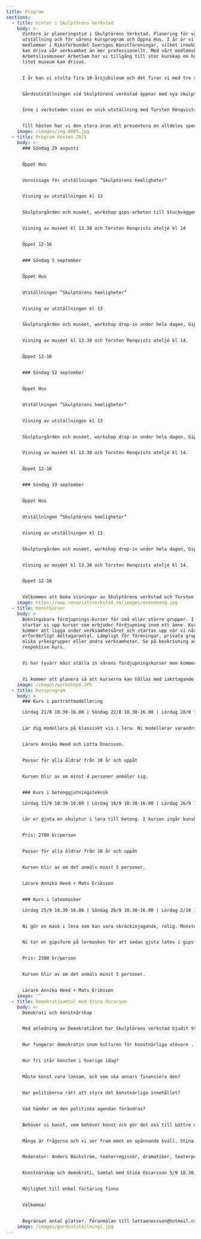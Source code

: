 ```yaml
---
title: Program
sections:
  - title: Vinter i Skulptörens Verkstad
    body: >-
      Vintern är planeringstid i Skulptörens Verkstad. Planering för vårens
      utställning och för vårens kursprogram och Öppna Hus. I år är vi nyblivna
      medlemmar i Riksförbundet Sveriges Konstföreningar, vilket innebär att vi
      kan driva vår verksamhet än mer professionellt. Med vårt medlemskap i
      Arbetslivsmuseer ArbetSam har vi tillgång till stor kunskap om hur ett
      litet museum kan drivas. 


      I år kan vi stolta fira 10-årsjubileum och det firar vi med tre spännande utställningar!


      Gårdsutställningen vid Skulptörens verkstad öppnar med nya skulpturer tillsammans med de fasta som finns på gården. Gården är alltid öppen för besök.


      Inne i verkstaden visas en unik utställning med Torsten Renqvists teckningar och grafik! Där kan även ett antal skulpturer ses,  visning av Torstens ateljé sker varje söndag, ateljén ligger en liten bit från verkstaden.


      Till hösten har vi den stora äran att presentera en alldeles speciell utställning. Skulptur av Siri Derkert och Ninnan Santesson. Två stora konstnärer som även var goda vänner. Mer information om utställningen kommer längre fram!
    image: /images/img_0805.jpg
  - title: Program hösten 2021
    body: >-
      ### Söndag 29 augusti


      Öppet Hus


      Vernissage för utställningen ”Skulptörens hemligheter”


      Visning av utställningen kl 13


      Skulpturgården och muséet, workshop gips-arbeten till Stuckväggen ”Alhambra”


      Visning av muséet kl 13.30 och Torsten Renqvists ateljé kl 14


      Öppet 12-16


      ### Söndag 5 september


      Öppet Hus


      Utställningen ”Skulptörens hemligheter”


      Visning av utställningen kl 13


      Skulpturgården och muséet, workshop drop-in under hela dagen, Gips-arbeten till Stuckväggen ”Alhambra”.


      Visning av muséet kl 13.30 och Torsten Renqvists ateljé kl 14.


      Öppet 12-16


      ### Söndag 12 september


      Öppet Hus


      Utställningen ”Skulptörens hemligheter”


      Visning av utställningen kl 13


      Skulpturgården och muséet, workshop drop-in under hela dagen, Gips-arbeten till Stuckväggen ”Alhambra”.


      Visning av muséet kl 13.30 och Torsten Renqvists ateljé kl 14.


      Öppet 12-16


      ### Söndag 19 september


      Öppet Hus


      Utställningen ”Skulptörens hemligheter”


      Visning av utställningen kl 13


      Skulpturgården och muséet, workshop drop-in under hela dagen, Gips-arbeten till Stuckväggen ”Alhambra”.


      Visning av muséet kl 13.30 och Torsten Renqvists ateljé kl 14.


      Öppet 12-16


      Välkommen att boka visningar av Skulptörens verkstad och Torsten Renqvists ateljé för mindre eller större grupper. 100 kr/person Skulptörens verkstad. 100 kr/person Torsten Renqvists verkstad. Dock minimiavgift på 1000 kr för en visning. För mer information se nedan. Vi kommer med aktuell information i början av maj som tar hänsyn till hur vi handskas med coronakrisen.
    image: https://www.renqvistsverkstad.se/images/evenemang.jpg
  - title: Konstkurser
    body: >
      Bokningsbara fördjupnings-kurser för små eller större grupper. I år
      startar vi upp kurser som erbjuder fördjupning inom ett ämne. Kurserna
      kommer att ligga under verksamhetsåret och startas upp när vi når upp i
      erforderligt deltagarantal. Lämpligt för föreningar, privata grupper,
      olika yrkesgrupper eller andra verksamheter. Se på beskrivning av
      respektive kurs.


      Vi har tyvärr måst ställa in vårens fördjupningskurser men kommer att se om de kan förläggas till hösten istället.


      Vi kommer att planera så att kurserna kan hållas med iakttagande av Folkhälsomyndighetens rekommendationer. Varje kurs kommer att ha en detaljerad beskrivning för formerna som kommer att iakttagas med hänsyn till allas säkerhet i och med omständigheterna som råder.
    image: /images/workshop4.JPG
  - title: Kursprogram
    body: >
      ### Kurs i porträttmodellering

      Lördag 21/8 10.30-16.00 | Söndag 22/8 10.30-16.00 | Lördag 28/8 10.30-16.00


      Lär dig modellera på klassiskt vis i lera. Ni modellerar varandra i kursen så det kan vara bra att ta med sig en vän eller släkting till kursen för att skapa deras porträtt. Både modell och modellör lär sig lika mycket eftersom ni byts av hela tiden på ett rättvist sätt. Ni får ett porträtt i lera som senare kan brännas.


      Lärare Annika Heed och Lotta Enocsson.


      Passar för alla åldrar från 10 år och uppåt


      Kursen blir av om minst 4 personer anmäler sig.


      ### Kurs i betonggjutningsteknik

      Lördag 11/9 10:30-16:00 | Lördag 18/9 10:30-16:00 | Lördag 26/9 10:00-12:00


      Lär er gjuta en skulptur i lera till betong. I kursen ingår kunskaper kring vad som är enkelt att gjuta när ni arbetar i lera. Formtagning med gips på lera. Gjutning av betong i gipsform. Uthuggning. Efter genomgången kurs har ni de basala kunskaper som behövs för att arbeta vidare på egen hand.


      Pris: 2700 kr/person


      Passar för alla åldrar från 10 år och uppåt


      Kursen blir av om det anmäls minst 5 personer.


      Lärare Annika Heed + Mats Eriksson


      ### Kurs i latexmasker

      Lördag 25/9 10.30-16.00 | Söndag 26/9 10.30-16.00 | Lördag 2/10 10.30-12.00 | Söndag 3/10 10.30-12.00


      Ni gör en mask i lera som kan vara skräckinjagande, rolig. Monster, människa eller djur.


      Ni tar en gipsform på lermasken för att sedan gjuta latex i gipsformen. Ni får en latexmask som går att måla i de färger ni önskar och sedan sätta på er och glädja/skrämma er omgivning.


      Pris: 2300 kr/person


      Kursen blir av om det anmäls minst 5 personer.


      Lärare Annika Heed + Mats Eriksson
    image: ""
  - title: Demokratisamtal med Stina Oscarson
    body: >-
      Demokrati och konstnärskap


      Med anledning av Demokratiåret har Skulptörens verkstad bjudit Stina Oscarsson för att tala om konstnärsskap och demokrati. Moderator Anders Bäckström.


      Hur fungerar demokratin inom kulturen för konstnärliga utövare .


      Hur fri står konsten i Sverige idag?


      Måste konst vara lönsam, och vem ska annars finansiera den?


      Har politikerna rätt att styra det konstnärliga innehållet?


      Vad händer om den politiska agendan förändras?


      Behöver vi konst, vem behöver konst och gör det oss till bättre människor?


      Många är frågorna och vi ser fram emot en spännande kväll. Stina Oscarson är regissör, dramatiker/författare och känd samhällsdebattör. Hon har vunnit ett flertal priser bl.a Eldh Ekblads fredspris, Stockholms stads folkbildningsstipendium 2015 och Bokmässans bildningsstipendium 2018. Stina har varit krönikör på Dagens Nyheter, ETC och SvD och är en uppmärksammad och engagerad röst i samhällsdebatten.


      Moderator: Anders Bäckström, teaterregissör, dramatiker, teaterpedagog och forskare inom teaterfältet.


      Konstnärskap och demokrati, Samtal med Stina Oscarsson 5/9 18.30,  kostnad 100kr.


      Möjlighet till enkel förtäring finns


      Välkomna!


      Begränsat antal platser. Föranmälan till lottaenocsson@hotmail.com och förskottsbetalning via Swish krävs till 0736-249285
    image: /images/gardsutstallning1.jpg
---
```

